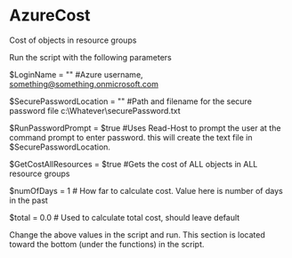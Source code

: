 # AzureCost
Cost of objects in resource groups

Run the script with the following parameters

$LoginName =                   ""      #Azure username, something@something.onmicrosoft.com

$SecurePasswordLocation =      ""      #Path and filename for the secure password file c:\Whatever\securePassword.txt

$RunPasswordPrompt =           $true   #Uses Read-Host to prompt the user at the command prompt to enter password.  this will create the  text file in $SecurePasswordLocation.

$GetCostAllResources =         $true   #Gets the cost of ALL objects in ALL resource groups

$numOfDays =                   1      # How far to calculate cost.  Value here is number of days in the past

$total =                       0.0     # Used to calculate total cost, should leave default


Change the above values in the script and run.  This section is located toward the bottom (under the functions) in the script.

